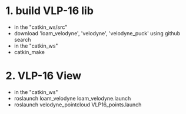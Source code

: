 # 1. build VLP-16  lib
* in the "catkin_ws/src"
* download 'loam_velodyne', 'velodyne', 'velodyne_puck' using github search
* in the "catkin_ws"
* catkin_make



# 2. VLP-16 View
* in the "catkin_ws"
* roslaunch loam_velodyne loam_velodyne.launch
* roslaunch velodyne_pointcloud VLP16_points.launch 
